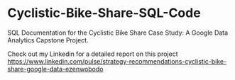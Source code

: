 # Cyclistic-Bike-Share-SQL-Code
SQL Documentation for the Cyclistic Bike Share Case Study: A Google Data Analytics Capstone Project. 

Check out my Linkedin for a detailed report on this project https://www.linkedin.com/pulse/strategy-recommendations-cyclistic-bike-share-google-data-ezenwobodo
